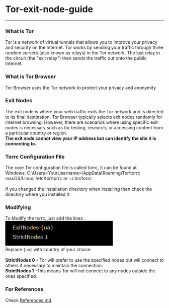 # Tor-exit-node-guide
---
###  What is Tor
Tor is a network of virtual tunnels that allows you to improve your privacy and security on the Internet. Tor works by sending your traffic through three random servers (also known as relays) in the Tor network. The last relay in the circuit (the "exit relay") then sends the traffic out onto the public Internet.

### What is Tor Browser
Tor Browser uses the Tor network to protect your privacy and anonymity

### Exit Nodes
The exit node is where your web traffic exits the Tor network and is directed to its final destination. Tor Browser typically selects exit nodes randomly for internet browsing. However, there are scenarios where using specific exit nodes is necessary such as for testing, research, or accessing content from a particular country or region.<br>
**The exit node cannot view your IP address but can identify the site it is connecting to.**

### Torrc Configuration File
The core Tor configuration file is called torrc, It can be found at <br>
Windows:  C:\Users\<YourUsername>\AppData\Roaming\Tor\torrc <br>
macOS/Linux:  /etc/tor/torrc or ~/.tor/torrc <br>
<br >If you changed the installation directory when installing then check the directory where you installed it

### Modifying
To Modify the torrc, just add the lines :<br>
![Tor Configuration File](eg1.png)
<br> Replace `{ua}` with country of your choice <br>
<br> **StrictNodes 0** - Tor will prefer to use the specified nodes but will connect to others if necessary to maintain the connection.
<br>
**StrictNodes 1** -This means Tor will not connect to any nodes outside the ones specified.

### For References
Check [References.md](References.md).
